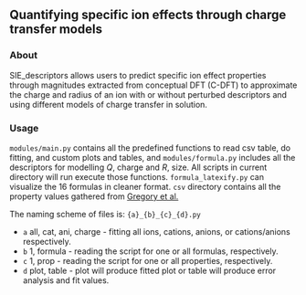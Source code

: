 ## Quantifying specific ion effects through charge transfer models
### About
SIE_descriptors allows users to predict specific ion effect properties through magnitudes extracted from
conceptual DFT (C-DFT) to approximate the charge and radius of an ion with or without
perturbed descriptors and using different models of charge transfer in solution.

### Usage
```modules/main.py``` contains all the predefined functions to read csv table, do fitting, and custom plots and tables, and ```modules/formula.py``` includes all the descriptors for modelling $Q$, charge and $R$, size. All scripts in current directory will run execute those functions. ```formula_latexify.py``` can visualize the 16 formulas in cleaner format. ```csv``` directory contains all the property values gathered from [Gregory et al.](https://pubs.rsc.org/en/content/articlelanding/2021/sc/d1sc03568a) 

The naming scheme of files is: ```{a}_{b}_{c}_{d}.py```

- ```a``` all, cat, ani, charge - fitting all ions, cations, anions, or cations/anions respectively.
- ```b``` 1, formula - reading the script for one or all formulas, respectively. 
- ```c``` 1, prop - reading the script for one or all properties, respectively.
- ```d``` plot, table - plot will produce fitted plot or table will produce error analysis and fit values.
